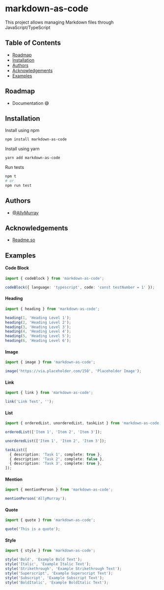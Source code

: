 # markdown-as-code

This project allows managing Markdown files through JavaScript/TypeScript

## Table of Contents

- [Roadmap](#roadmap)
- [Installation](#installation)
- [Authors](#authors)
- [Acknowledgements](#acknowledgements)
- [Examples](#examples)

## Roadmap

* Documentation 😅

## Installation

Install using npm

```bash
npm install markdown-as-code
```

Install using yarn

```bash
yarn add markdown-as-code
```

Run tests

```bash
npm t
# or
npm run test
```

## Authors

* [@AllyMurray](https://www.github.com/AllyMurray)

## Acknowledgements

* [Readme.so](https://readme.so)

## Examples

#### Code Block

```typescript
import { codeBlock } from 'markdown-as-code';

codeBlock({ language: 'typescript', code: 'const testNumber = 1' });

```

#### Heading

```typescript
import { heading } from 'markdown-as-code';

heading(1, 'Heading Level 1');
heading(2, 'Heading Level 2');
heading(3, 'Heading Level 3');
heading(4, 'Heading Level 4');
heading(5, 'Heading Level 5');
heading(6, 'Heading Level 6');

```

#### Image

```typescript
import { image } from 'markdown-as-code';

image('https://via.placeholder.com/150', 'Placeholder Image');

```

#### Link

```typescript
import { link } from 'markdown-as-code';

link('Link Text', '');

```

#### List

```typescript
import { orderedList, unorderedList, taskList } from 'markdown-as-code';

orderedList(['Item 1', 'Item 2', 'Item 3']);

unorderedList(['Item 1', 'Item 2', 'Item 3']);

taskList([
  { description: 'Task 1', complete: true },
  { description: 'Task 2', complete: false },
  { description: 'Task 3', complete: true },
]);

```

#### Mention

```typescript
import { mentionPerson } from 'markdown-as-code';

mentionPerson('AllyMurray');

```

#### Quote

```typescript
import { quote } from 'markdown-as-code';

quote('This is a quote');

```

#### Style

```typescript
import { style } from 'markdown-as-code';

style('Bold', 'Example Bold Text');
style('Italic', 'Example Italic Text');
style('Strikethrough', 'Example Strikethrough Text');
style('Superscript', 'Example Superscript Text');
style('Subscript', 'Example Subscript Text');
style('BoldItalic', 'Example BoldItalic Text');

```